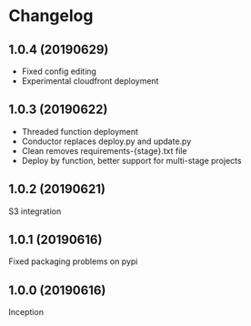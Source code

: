 # Changelog

## 1.0.4 (20190629)

- Fixed config editing
- Experimental cloudfront deployment

## 1.0.3 (20190622)

- Threaded function deployment
- Conductor replaces deploy.py and update.py
- Clean removes requirements-{stage}.txt file
- Deploy by function, better support for multi-stage projects

## 1.0.2 (20190621)

S3 integration

## 1.0.1 (20190616)

Fixed packaging problems on pypi

## 1.0.0 (20190616)

Inception
